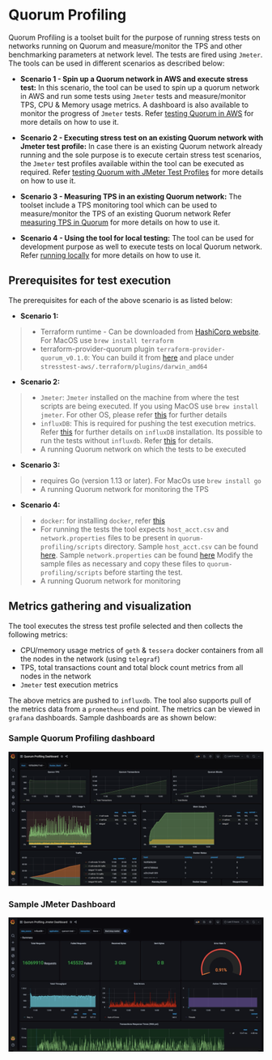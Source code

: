 # Quorum Profiling
Quorum Profiling is a toolset built for the purpose of running stress tests on networks running on Quorum and measure/monitor the TPS and other benchmarking parameters at network level. The tests are fired using `Jmeter`. The tools can be used in different scenarios as described below:


* **Scenario 1 - Spin up a Quorum network in AWS and execute stress test:** 
In this scenario, the tool can be used to spin up a quorum network in AWS and run some tests using `Jmeter` tests and measure/monitor TPS, CPU & Memory usage metrics. A dashboard is also available to monitor the progress of `Jmeter` tests. Refer [testing Quorum in AWS](stresstest-aws/) for more details on how to use it.

* **Scenario 2 - Executing stress test on an existing Quorum network with Jmeter test profile:**
In case there is an existing Quorum network already running and the sole purpose is to execute certain stress test scenarios, the `Jmeter` test profiles available within the tool can be executed as required. Refer [testing Quorum with JMeter Test Profiles](jmeter-test/) for more details on how to use it.

* **Scenario 3 - Measuring TPS in an existing Quorum network:**
The toolset include a TPS monitoring tool which can be used to measure/monitor the TPS of an existing Quorum network
Refer [measuring TPS in Quorum](tps-monitor/) for more details on how to use it.

* **Scenario 4 - Using the tool for local testing:**
The tool can be used for development purpose as well to execute tests on local Quorum network. Refer [running locally](scripts/) for more details on how to use it.

## Prerequisites for test execution
The prerequisites for each of the above scenario is as listed below:
* **Scenario 1:**
> * Terraform runtime - Can be downloaded from [HashiCorp website](https://www.terraform.io/downloads.html). For MacOS use `brew install terraform`
> * terraform-provider-quorum plugin `terraform-provider-quorum_v0.1.0`: You can build it from [here](https://github.com/jpmorganchase/terraform-provider-quorum) and place under `stresstest-aws/.terraform/plugins/darwin_amd64` 

* **Scenario 2:**
> * `Jmeter`: `Jmeter` installed on the machine from where the test scripts are being executed. If you using MacOS use `brew install jmeter`. For other OS, please refer [this](https://jmeter.apache.org/download_jmeter.cgi) for further details
> * `influxDB`: This is required for pushing the test execution metrics. Refer [this](https://docs.influxdata.com/influxdb/v1.8/introduction/install/) for further details on `influxDB` installation. Its possible to run the tests without `influxdb`. Refer [this](jmeter-test/README.md#disabling-influxdb) for details.
> * A running Quorum network on which the tests to be executed

* **Scenario 3:**
> * requires Go (version 1.13 or later). For MacOs use `brew install go`
> * A running Quorum network for monitoring the TPS

* **Scenario 4:**
> * `docker`: for installing `docker`, refer [this](https://docs.docker.com/desktop/#download-and-install) 
> * For running the tests the tool expects `host_acct.csv` and `network.properties` files to be present in `quorum-profiling/scripts` directory. Sample `host_acct.csv` can be found [here](jmeter-test/host_acct.sample.csv). Sample `network.properties` can be found [here](jmeter-test/sample-network.properties)
     Modify the sample files as necessary and copy these files to `quorum-profiling/scripts` before starting the test.
> * A running Quorum network for monitoring


## Metrics gathering and visualization
The tool executes the stress test profile selected and then collects the following metrics:
 * CPU/memory usage metrics of `geth` & `tessera` docker containers from all the nodes in the network (using `telegraf`)
 * TPS, total transactions count and total block count metrics from all nodes in the network
 * `Jmeter` test execution metrics
 
 The above metrics are pushed to `influxdb`. The tool also supports pull of the metrics data from a `prometheus` end point. The metrics can be viewed in `grafana` dashboards. Sample dashboards are as shown below:
  

 ### Sample Quorum Profiling dashboard
 
 ![Quorum Dashboard](images/quorumDashboard.jpeg) 
 
 ### Sample JMeter Dashboard
  
 ![Jmeter Dashboard](images/jmeterDashboard.jpeg) 

